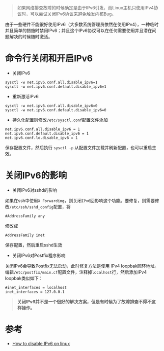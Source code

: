 > 如果网络排查故障的时候确定是由于IPv6引发，而Linux主机只使用IPv4协议时，可以尝试关闭IPv6协议来避免触发内核Bug。

由于一些硬件不能很好使用IPv6（大多数系统管理员依然在使用IPv4），一种临时并且简单的措施时禁用IPv6；并且这个IPv6协议可以在任何需要使用并且潜在问题解决的时候随时激活。

# 命令行关闭和开启IPv6

* 关闭IPv6

```
sysctl -w net.ipv6.conf.all.disable_ipv6=1
sysctl -w net.ipv6.conf.default.disable_ipv6=1
```

* 重新激活IPv6

```
sysctl -w net.ipv6.conf.all.disable_ipv6=0
sysctl -w net.ipv6.conf.default.disable_ipv6=0
```

* 持久化配置则修改`/etc/sysctl.conf`配置文件添加

```
net.ipv6.conf.all.disable_ipv6 = 1 
net.ipv6.conf.default.disable_ipv6 = 1 
net.ipv6.conf.lo.disable_ipv6 = 1
```

保存配置文件，然后执行 `sysctl -p` 从配置文件加载并刷新配置，也可以重启生效。

# 关闭IPv6的影响

* 关闭IPv6对sshd的影响

如果在ssh中使用`X Forwarding`，则关闭`IPv6`回影响这个功能。要修复，则需要修改`/etc/ssh/sshd_config`配置，将

```
#AddressFamily any
```

修改成

```
AddressFamily inet
```

保存配置，然后重启sshd生效

* 关闭IPv6对Postfix程序影响

关闭IPv6会导致Postfix无法启动，此时修复方法是使用 IPv4 loopbak回环地址。编辑`/etc/postfix/main.cf`配置文件，注释掉`localhost`行，然后添加IPv4 loopbak类似如下：

```
#inet_interfaces = localhost
inet_interfaces = 127.0.0.1
```

> **关闭IPv6并不是一个很好的解决方案，但是有时候为了故障排查不得不这样操作。**

# 参考

* [How to disable IPv6 on linux](http://www.techrepublic.com/article/how-to-disable-ipv6-on-linux/)